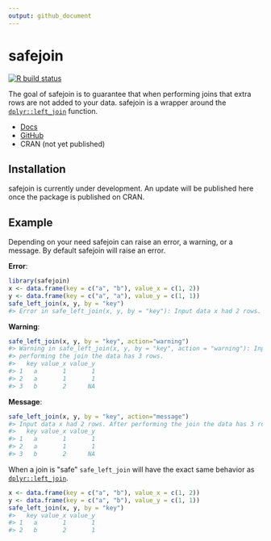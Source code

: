 ```yaml
---
output: github_document
---
```


<!-- README.md is generated from README.Rmd. Please edit that file -->



# safejoin

<!-- badges: start -->
[![R build status](https://github.com/SamEdwardes/safejoin/workflows/R-CMD-check/badge.svg)](https://github.com/SamEdwardes/safejoin/actions)
<!-- badges: end -->

The goal of safejoin is to guarantee that when performing joins that extra rows are not added to your data. safejoin is a wrapper around the [`dplyr::left_join`](https://dplyr.tidyverse.org/reference/join.html) function.

- [Docs](https://safejoin-r.netlify.app/)
- [GitHub](https://github.com/SamEdwardes/safejoin/)
- CRAN (not yet published)

## Installation

safejoin is currently under development. An update will be published here once the package is published on CRAN.

<!--
You can install the released version of safejoin from [CRAN](https://CRAN.R-project.org) with:

``` r
install.packages("safejoin")
```
-->

## Example

Depending on your need safejoin can raise an error, a warning, or a message. By default safejoin will raise an error.

**Error**:


```r
library(safejoin)
x <- data.frame(key = c("a", "b"), value_x = c(1, 2))
y <- data.frame(key = c("a", "a"), value_y = c(1, 1))
safe_left_join(x, y, by = "key")
#> Error in safe_left_join(x, y, by = "key"): Input data x had 2 rows. After performing the join the data has 3 rows.
```

**Warning**:


```r
safe_left_join(x, y, by = "key", action="warning")
#> Warning in safe_left_join(x, y, by = "key", action = "warning"): Input data x had 2 rows. After
#> performing the join the data has 3 rows.
#>   key value_x value_y
#> 1   a       1       1
#> 2   a       1       1
#> 3   b       2      NA
```

**Message**:


```r
safe_left_join(x, y, by = "key", action="message")
#> Input data x had 2 rows. After performing the join the data has 3 rows.
#>   key value_x value_y
#> 1   a       1       1
#> 2   a       1       1
#> 3   b       2      NA
```

When a join is "safe" `safe_left_join` will have the exact same behavior as [`dplyr::left_join`](https://dplyr.tidyverse.org/reference/join.html).


```r
x <- data.frame(key = c("a", "b"), value_x = c(1, 2))
y <- data.frame(key = c("a", "b"), value_y = c(1, 1))
safe_left_join(x, y, by = "key")
#>   key value_x value_y
#> 1   a       1       1
#> 2   b       2       1
```

